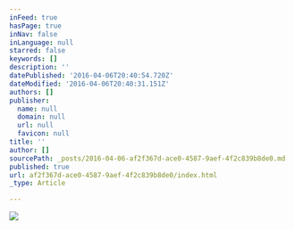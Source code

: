 ```yaml
---
inFeed: true
hasPage: true
inNav: false
inLanguage: null
starred: false
keywords: []
description: ''
datePublished: '2016-04-06T20:40:54.720Z'
dateModified: '2016-04-06T20:40:31.151Z'
authors: []
publisher:
  name: null
  domain: null
  url: null
  favicon: null
title: ''
author: []
sourcePath: _posts/2016-04-06-af2f367d-ace0-4587-9aef-4f2c839b8de0.md
published: true
url: af2f367d-ace0-4587-9aef-4f2c839b8de0/index.html
_type: Article

---
```

![](https://the-grid-user-content.s3-us-west-2.amazonaws.com/586998d5-bb3f-429f-bab8-bbac56add793.jpg)